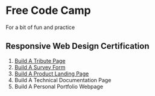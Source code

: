 # Free Code Camp

For a bit of fun and practice

## Responsive Web Design Certification

1. [Build A Tribute Page][]
2. [Build A Survey Form][]
3. [Build A Product Landing Page][]
4. Build A Technical Documentation Page
5. Build A Personal Portfolio Webpage

[Build A Tribute Page]: https://evanplaice.github.io/evanplaice/FreeCodeCamp/Responsive-Web-Design/1-Build-A-Tribute-Page
[Build A Survey Form]: https://evanplaice.github.io/evanplaice/FreeCodeCamp/Responsive-Web-Design/2-Build-A-Survey-Form
[Build A Product Landing Page]: https://evanplaice.github.io/evanplaice/FreeCodeCamp/Responsive-Web-Design/3-Build-A-Product-Landing-Page